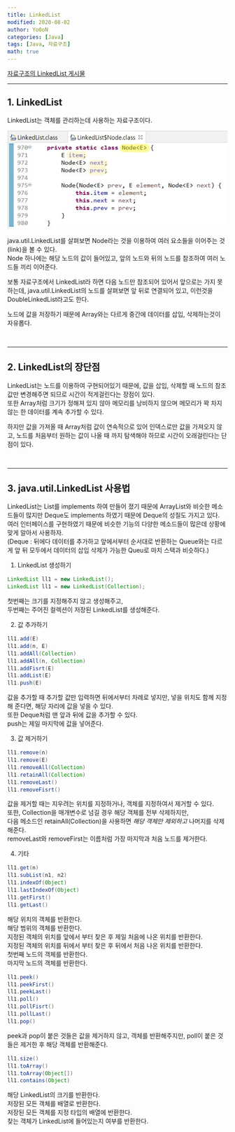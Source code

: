 ```yaml
---
title: LinkedList
modified: 2020-08-02
author: Yo0oN
categories: [Java]
tags: [Java, 자료구조]
math: true
---
```


[자료구조의 LinkedList 게시물](/posts/자료구조03.링크드리스트)

<hr>

## 1. LinkedList

LinkedList는 객체를 관리하는데 사용하는 자료구조이다.<br>

<center><img src="/images/posts/Java/02/01.jpg" /></center>

java.util.LinkedList를 살펴보면 Node라는 것을 이용하여 여러 요소들을 이어주는 것(link)을 볼 수 있다.<br>
Node 하나에는 해당 노드의 값이 들어있고, 앞의 노드와 뒤의 노드를 참조하여 여러 노드들 끼리 이어준다.

보통 자료구조에서 LinkedList라 하면 다음 노드만 참조되어 있어서 앞으로는 가지 못하는데, java.util.LinkedList의 노드를 살펴보면 앞 뒤로 연결되어 있고, 이런것을 DoubleLinkedList라고도 한다.

노드에 값을 저장하기 때문에 Array와는 다르게 중간에 데이터를 삽입, 삭제하는것이 자유롭다.

<br>

<hr>

## 2. LinkedList의 장단점

LinkedList는 노드를 이용하여 구현되어있기 때문에, 값을 삽입, 삭제할 때 노드의 참조값만 변경해주면 되므로 시간이 적게걸린다는 장점이 있다.<br>
또한 Array처럼 크기가 정해져 있지 않아 메모리를 낭비하지 않으며 메모리가 꽉 차지 않는 한 데이터를 계속 추가할 수 있다.

하지만 값을 가져올 때 Array처럼 값이 연속적으로 있어 인덱스로만 값을 가져오지 않고, 노드를 처음부터 원하는 값이 나올 때 까지 탐색해야 하므로 시간이 오래걸린다는 단점이 있다.

<br>

<hr>

## 3. java.util.LinkedList 사용법

LinkedList는 List를 implements 하여 만들어 졌기 때문에 ArrayList와 비슷한 메소드들이 많지만 Deque도 implements 하였기 때문에 Deque의 성질도 가지고 있다.<br>
여러 인터페이스를 구현하였기 때문에 비슷한 기능의 다양한 메소드들이 많은데 상황에 맞게 알아서 사용하자.<br>
(Deque : 뒤에다 데이터를 추가하고 앞에서부터 순서대로 반환하는 Queue와는 다르게 앞 뒤 모두에서 데이터의 삽입 삭제가 가능한 Queu로 마치 스택과 비슷하다.)<br>

1. LinkedList 생성하기<br>
```java
LinkedList ll1 = new LinkedList();
LinkedList ll1 = new LinkedList(Collection);
```
첫번째는 크기를 지정해주지 않고 생성해주고,<br>
두번째는 주어진 컬렉션이 저장된 LinkedList를 생성해준다.<br>

2. 값 추가하기<br>
```java
ll1.add(E)
ll1.add(n, E)
ll1.addAll(Collection)
ll1.addAll(n, Collection)
ll1.addFisrt(E)
ll1.addList(E)
ll1.push(E)
```
값을 추가할 때 추가할 값만 입력하면 뒤에서부터 차례로 넣지만, 넣을 위치도 함께 지정해 준다면, 해당 자리에 값을 넣을 수 있다.<br>
또한 Deque처럼 맨 앞과 뒤에 값을 추가할 수 있다.<br>
push는 제일 마지막에 값을 넣어준다.

3. 값 제거하기<br>
```java
ll1.remove(n)
ll1.remove(E)
ll1.removeAll(Collection)
ll1.retainAll(Collection)
ll1.removeLast()
ll1.removeFisrt()
```
값을 제거할 때는 지우려는 위치를 지정하거나, 객체를 지정하여서 제거할 수 있다.<br>
또한, Collection을 매개변수로 넘길 경우 해당 객체를 전부 삭제하지만,<br>
다음 메소드인 retainAll(Collection)을 사용하면 *해당 객체만 제외하고* 나머지를 삭제해준다.<br>
removeLast와 removeFirst는 이름처럼 가장 마지막과 처음 노드를 제거한다.<br>

4. 기타<br>
```java
ll1.get(n)
ll1.subList(n1, n2)
ll1.indexOf(Object)
ll1.lastIndexOf(Object)
ll1.getFirst()
ll1.getLast()
```
해당 위치의 객체를 반환한다.<br>
해당 범위의 객체를 반환한다.<br>
지정된 객체의 위치를 앞에서 부터 찾은 후 제일 처음에 나온 위치를 반환한다.<br>
지정된 객체의 위치를 뒤에서 부터 찾은 후 뒤에서 처음 나온 위치를 반환한다.<br>
첫번째 노드의 객체를 반환한다.<br>
마지막 노드의 객체를 반환한다.<br>

```java
ll1.peek()
ll1.peekFirst()
ll1.peekLast()
ll1.poll()
ll1.pollFisrt()
ll1.pollLast()
ll1.pop()
```
peek과 pop이 붙은 것들은 값을 제거하지 않고, 객체를 반환해주지만, poll이 붙은 것들은 제거한 후 해당 객체를 반환해준다.<br>

```java
ll1.size()
ll1.toArray()
ll1.toArray(Object[])
ll1.contains(Object)
```
해당 LinkedList의 크기를 반환한다.<br>
저장된 모든 객체를 배열로 반환한다.<br>
저장된 모든 객체를 지정 타입의 배열에 반환한다.<br>
찾는 객체가 LinkedList에 들어있는지 여부를 반환한다.
